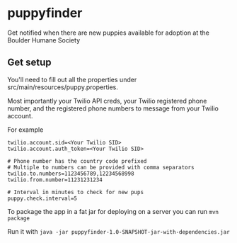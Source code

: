 # puppyfinder
Get notified when there are new puppies available for adoption at the Boulder Humane Society

## Get setup
You'll need to fill out all the properties under src/main/resources/puppy.properties.

Most importantly your Twilio API creds, your Twilio registered phone number, and the registered phone numbers to message from your Twilio account.

For example

```
twilio.account.sid=<Your Twilio SID>
twilio.account.auth_token=<Your Twilio SID>

# Phone number has the country code prefixed
# Multiple to numbers can be provided with comma separators
twilio.to.numbers=1123456789,12234568998
twilio.from.number=11231231234

# Interval in minutes to check for new pups
puppy.check.interval=5
```
To package the app in a fat jar for deploying on a server you can run
```mvn package```

Run it with
```java -jar puppyfinder-1.0-SNAPSHOT-jar-with-dependencies.jar```
